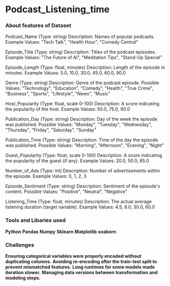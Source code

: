 # Podcast_Listening_time



### About features of Dataset

Podcast_Name (Type: string)
Description: Names of popular podcasts.
Example Values: "Tech Talk", "Health Hour", "Comedy Central"

Episode_Title (Type: string)
Description: Titles of the podcast episodes.
Example Values: "The Future of AI", "Meditation Tips", "Stand-Up Special"

Episode_Length (Type: float, minutes)
Description: Length of the episode in minutes.
Example Values: 5.0, 10.0, 30.0, 45.0, 60.0, 90.0

Genre (Type: string)
Description: Genre of the podcast episode.
Possible Values: "Technology", "Education", "Comedy", "Health", "True Crime", "Business", "Sports", "Lifestyle", "News", "Music"

Host_Popularity (Type: float, scale 0-100)
Description: A score indicating the popularity of the host.
Example Values: 50.0, 75.0, 90.0

Publication_Day (Type: string)
Description: Day of the week the episode was published.
Possible Values: "Monday", "Tuesday", "Wednesday", "Thursday", "Friday", "Saturday", "Sunday"

Publication_Time (Type: string)
Description: Time of the day the episode was published.
Possible Values: "Morning", "Afternoon", "Evening", "Night"

Guest_Popularity (Type: float, scale 0-100)
Description: A score indicating the popularity of the guest (if any).
Example Values: 20.0, 50.0, 85.0

Number_of_Ads (Type: int)
Description: Number of advertisements within the episode.
Example Values: 0, 1, 2, 3

Episode_Sentiment (Type: string)
Description: Sentiment of the episode's content.
Possible Values: "Positive", "Neutral", "Negative"

Listening_Time (Type: float, minutes)
Description: The actual average listening duration (target variable).
Example Values: 4.5, 8.0, 30.0, 60.0



### Tools and Libaries used 
**Python**
**Pandas**
**Numpy**
**Sklearn**
**Matplotlib**
**seaborn**


### Challenges
**Ensuring categorical variables were properly encoded without duplicating columns.**
**Avoiding re-encoding after the train-test split to prevent mismatched features.**
**Long runtimes for some models made iteration slower.**
**Managing data versions between transformation and modeling steps.**
